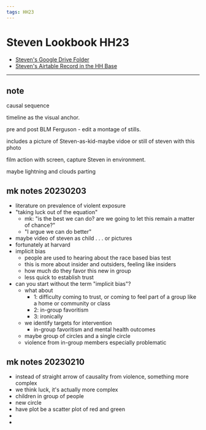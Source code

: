```yaml
---
tags: HH23
---
```


# Steven Lookbook HH23
* [Steven's Google Drive Folder](https://drive.google.com/drive/folders/1pspoPFbsB7u4I83VALc-OVBUIYG0xSrV?usp=share_link)
* [Steven's Airtable Record in the HH Base](https://airtable.com/appwIObT71aBHeEtu/tblS1resjotcEHRvc/viwQdnPbIlkZCWaW1/recsrQnfLu8SBbS3z?blocks=hide)

---

## note 
causal sequence

timeline as the visual anchor.

pre and post BLM Ferguson - edit a montage of stills.

includes a picture of Steven-as-kid-maybe vidoe or still of steven with this photo

film action with screen, capture Steven in environment.

maybe lightning and clouds parting


## mk notes 20230203

- literature on prevalence of violent exposure
- "taking luck out of the equation"
    - mk: "is the best we can do? are we going to let this remain a matter of chance?"
    - "I argue we can do better"
- maybe video of steven as child . . . or pictures
- fortunately at harvard
- implicit bias 
    - people are used to hearing about the race based bias test
    - this is more about insider and outsiders, feeling like insiders
    - how much do they favor this new in group
    - less quick to establish trust
- can you start without the term "implicit bias"?
    - what about
        - 1: difficulty coming to trust, or coming to feel part of a group like a home or community or class
        - 2: in-group favoritism
        - 3: ironically 
    - we identify targets for intervention
        - in-group favoritism and mental health outcomes
    - maybe group of circles and a single circle
    - violence from in-group members especially problematic


## mk notes 20230210

- instead of straight arrow of causality from violence, something more complex
- we think luck, it's actually more complex
- children in group of people
- new circle
- have plot be a scatter plot of red and green
- 
- 